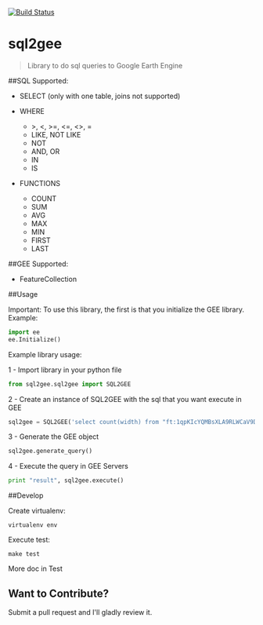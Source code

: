 [![Build Status](https://travis-ci.org/benlaken/sql2gee.svg?branch=master)](https://travis-ci.org/benlaken/sql2gee)

# sql2gee
> Library to do sql queries to Google Earth Engine

##SQL Supported:
* SELECT (only with one table, joins not supported)
* WHERE
  * \>, <, >=, <=, <>, =
  * LIKE, NOT LIKE
  * NOT
  * AND, OR
  * IN
  * IS

* FUNCTIONS
  * COUNT
  * SUM
  * AVG
  * MAX
  * MIN
  * FIRST
  * LAST

##GEE Supported:
* FeatureCollection

##Usage

Important: To use this library, the first is that you initialize the GEE library.
Example:
```python
import ee
ee.Initialize()
```


Example library usage:

1 - Import library in your python file
```python
from sql2gee.sql2gee import SQL2GEE
```

2 - Create an instance of SQL2GEE with the sql that you want execute in GEE
```python
sql2gee = SQL2GEE('select count(width) from "ft:1qpKIcYQMBsXLA9RLWCaV9D0Hus2cMQHhI-ViKHo" where width > 100 ')
```

3 - Generate the GEE object
```python
sql2gee.generate_query()
```

4 - Execute the query in GEE Servers
```python
print "result", sql2gee.execute()
```

##Develop

Create virtualenv:
```
virtualenv env
```

Execute test:
```
make test
```


More doc in Test


## Want to Contribute?
Submit a pull request and I'll gladly review it.

